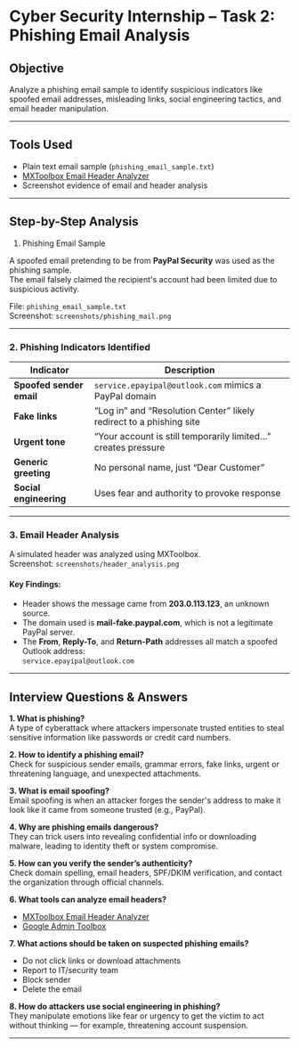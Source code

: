 #  Cyber Security Internship – Task 2: Phishing Email Analysis

##  Objective

Analyze a phishing email sample to identify suspicious indicators like spoofed email addresses, misleading links, social engineering tactics, and email header manipulation.

---

##  Tools Used

- Plain text email sample (`phishing_email_sample.txt`)
- [MXToolbox Email Header Analyzer](https://mxtoolbox.com/EmailHeaders.aspx)
- Screenshot evidence of email and header analysis

---

##  Step-by-Step Analysis

 1. Phishing Email Sample

A spoofed email pretending to be from **PayPal Security** was used as the phishing sample.  
The email falsely claimed the recipient's account had been limited due to suspicious activity.

 File: `phishing_email_sample.txt`  
 Screenshot: `screenshots/phishing_mail.png`

---

###  2. Phishing Indicators Identified

| Indicator | Description |
|----------|-------------|
|  **Spoofed sender email** | `service.epayipal@outlook.com` mimics a PayPal domain |
|  **Fake links** | “Log in” and “Resolution Center” likely redirect to a phishing site |
|  **Urgent tone** | “Your account is still temporarily limited…” creates pressure |
|  **Generic greeting** | No personal name, just “Dear Customer” |
|  **Social engineering** | Uses fear and authority to provoke response |

---

###  3. Email Header Analysis

A simulated header was analyzed using MXToolbox.  
Screenshot: `screenshots/header_analysis.png`

#### Key Findings:
- Header shows the message came from **203.0.113.123**, an unknown source.
- The domain used is **mail-fake.paypal.com**, which is not a legitimate PayPal server.
- The **From**, **Reply-To**, and **Return-Path** addresses all match a spoofed Outlook address:  
  `service.epayipal@outlook.com`

---

##  Interview Questions & Answers

**1. What is phishing?**  
A type of cyberattack where attackers impersonate trusted entities to steal sensitive information like passwords or credit card numbers.

**2. How to identify a phishing email?**  
Check for suspicious sender emails, grammar errors, fake links, urgent or threatening language, and unexpected attachments.

**3. What is email spoofing?**  
Email spoofing is when an attacker forges the sender's address to make it look like it came from someone trusted (e.g., PayPal).

**4. Why are phishing emails dangerous?**  
They can trick users into revealing confidential info or downloading malware, leading to identity theft or system compromise.

**5. How can you verify the sender’s authenticity?**  
Check domain spelling, email headers, SPF/DKIM verification, and contact the organization through official channels.

**6. What tools can analyze email headers?**  
- [MXToolbox Email Header Analyzer](https://mxtoolbox.com/EmailHeaders.aspx)  
- [Google Admin Toolbox](https://toolbox.googleapps.com/apps/messageheader/)

**7. What actions should be taken on suspected phishing emails?**  
- Do not click links or download attachments  
- Report to IT/security team  
- Block sender  
- Delete the email

**8. How do attackers use social engineering in phishing?**  
They manipulate emotions like fear or urgency to get the victim to act without thinking — for example, threatening account suspension.

---



